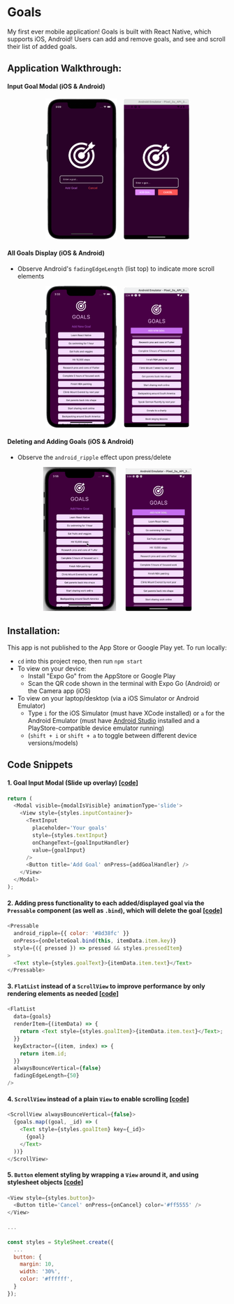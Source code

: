# Goals
My first ever mobile application! Goals is built with React Native, which supports iOS, Android! Users can add and remove goals, and see and scroll their list of added goals.

## Application Walkthrough:
#### Input Goal Modal (iOS & Android)
<p align="center">
  <img src="assets/readme/add_goal_modal_iOS.png" width="32.5%"  />
  &ensp;
  <img src="assets/readme/add_goal_modal_android.png" width="30%"  />
</p>

#### All Goals Display (iOS & Android)
- Observe Android's `fadingEdgeLength` (list top) to indicate more scroll elements
<p align="center">
  <img src="assets/readme/display_goals_iOS.png" width="32.5%"  />
  &ensp;
  <img src="assets/readme/display_goals_android.png" width="30%"  />
</p>

#### Deleting and Adding Goals (iOS & Android)
- Observe the `android_ripple` effect upon press/delete
<p align="center">
  <img src="assets/readme/adding_deleting_iOS.gif" width="33%"  />
  &emsp;
  <img src="assets/readme/adding_deleting_android.gif" width="30%"  />
</p>



## Installation:
This app is not published to the App Store or Google Play yet. To run locally:
  - `cd` into this project repo, then run `npm start`
  - To view on your device:
      - Install "Expo Go" from the AppStore or Google Play
      - Scan the QR code shown in the terminal with Expo Go (Android) or the Camera app (iOS)
  - To view on your laptop/desktop (via a iOS Simulator or Android Emulator)
    - Type `i` for the iOS Simulator (must have XCode installed) or `a` for the Android Emulator (must have [Android Studio](https://developer.android.com/studio) installed and a PlayStore-compatible device emulator running)
    - (`shift + i` or `shift + a` to toggle between different device versions/models)

## Code Snippets
#### 1. Goal Input Modal (Slide up overlay) [[code]](https://github.com/emilydaykin/Goals/commit/ce715da5e56c1ef183361a818a8b36aa6338a3b7)
  ```javascript
  return (
    <Modal visible={modalIsVisible} animationType='slide'>
      <View style={styles.inputContainer}>
        <TextInput
          placeholder='Your goals'
          style={styles.textInput}
          onChangeText={goalInputHandler}
          value={goalInput}
        />
        <Button title='Add Goal' onPress={addGoalHandler} />
      </View>
    </Modal>
  );
  ```

#### 2. Adding press functionality to each added/displayed goal via the `Pressable` component (as well as `.bind`), which will delete the goal [[code]](https://github.com/emilydaykin/Goals/commit/ee3ff50284d9f78d63039b017ac2ceb0c04cb917)
  ```javascript
  <Pressable
    android_ripple={{ color: '#8d38fc' }}
    onPress={onDeleteGoal.bind(this, itemData.item.key)}
    style={({ pressed }) => pressed && styles.pressedItem}
  >
    <Text style={styles.goalText}>{itemData.item.text}</Text>
  </Pressable>
  ```


#### 3. `FlatList` instead of a `ScrollView` to improve performance by only rendering elements as needed [[code]](https://github.com/emilydaykin/Goals/commit/39185a4cc59575c3232d7fd31651a1334210dcc9)
  ```javascript
  <FlatList
    data={goals}
    renderItem={(itemData) => {
      return <Text style={styles.goalItem}>{itemData.item.text}</Text>;
    }}
    keyExtractor={(item, index) => {
      return item.id;
    }}
    alwaysBounceVertical={false}
    fadingEdgeLength={50}
  />
  ```

#### 4. `ScrollView` instead of a plain `View` to enable scrolling [[code]](https://github.com/emilydaykin/Goals/commit/be89a7e2beba9bb7aab2d12e8ffe43507f32b88b)
  ```javascript
  <ScrollView alwaysBounceVertical={false}>
    {goals.map((goal, _id) => (
      <Text style={styles.goalItem} key={_id}>
        {goal}
      </Text>
    ))}
  </ScrollView>
  ```

#### 5. `Button` element styling by wrapping a `View` around it, and using stylesheet objects [[code]](https://github.com/emilydaykin/Goals/blob/main/components/GoalInput.js)
  ```javascript
  <View style={styles.button}>
    <Button title='Cancel' onPress={onCancel} color='#ff5555' />
  </View>

  ...

  const styles = StyleSheet.create({
    ...
    button: {
      margin: 10,
      width: '30%',
      color: '#ffffff',
    }
  });
  ```